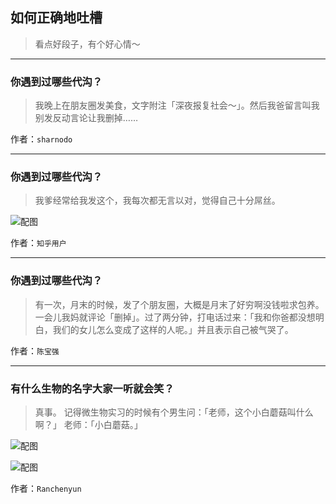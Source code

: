 ## 如何正确地吐槽

> 看点好段子，有个好心情～


 
---

### 你遇到过哪些代沟？

> 我晚上在朋友圈发美食，文字附注「深夜报复社会～」。然后我爸留言叫我别发反动言论让我删掉……


作者：`sharnodo`

---

### 你遇到过哪些代沟？

> 我爹经常给我发这个，我每次都无言以对，觉得自己十分屌丝。



![配图](http://pic1.zhimg.com/70/79c54ec60108311c313c17bff2ec9338_b.jpg)


作者：`知乎用户`

---

### 你遇到过哪些代沟？

> 有一次，月末的时候，发了个朋友圈，大概是月末了好穷啊没钱啦求包养。一会儿我妈就评论「删掉」。过了两分钟，打电话过来：「我和你爸都没想明白，我们的女儿怎么变成了这样的人呢。」并且表示自己被气哭了。


作者：`陈宝强`

---

### 有什么生物的名字大家一听就会笑？

> 真事。
> 记得微生物实习的时候有个男生问：「老师，这个小白蘑菇叫什么啊？」
> 老师：「小白蘑菇。」



![配图](http://pic4.zhimg.com/70/415e636babe87bd3981a7d0d2288732b_b.jpg)



![配图](http://pic1.zhimg.com/70/721d2dcf4083b59905ed38978a4c3ee0_b.jpg)


作者：`Ranchenyun`